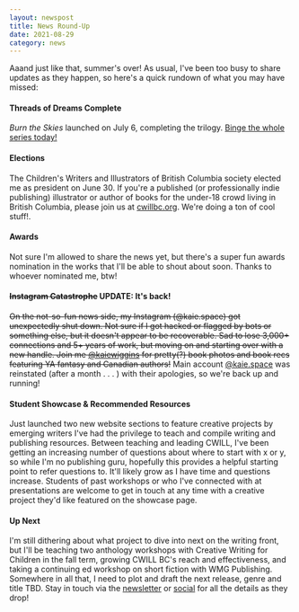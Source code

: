 ```yaml
---
layout: newspost
title: News Round-Up
date: 2021-08-29
category: news
---
```


Aaand just like that, summer's over! As usual, I've been too busy to share updates as they happen, so here's a quick rundown of what you may have missed:

#### Threads of Dreams Complete

*Burn the Skies* launched on July 6, completing the trilogy. [Binge the whole series today!](https://books2read.com/blindtheeyes)

#### Elections

The Children's Writers and Illustrators of British Columbia society elected me as president on June 30. If you're a published (or professionally indie publishing) illustrator or author of books for the under-18 crowd living in British Columbia, please join us at [cwillbc.org](https://cwillbc.org). We're doing a ton of cool stuff!.

#### Awards

Not sure I'm allowed to share the news yet, but there's a super fun awards nomination in the works that I'll be able to shout about soon. Thanks to whoever nominated me, btw!

#### ~~Instagram Catastrophe~~ UPDATE: It's back!

~~On the not-so-fun news side, my Instagram (@kaie.space) got unexpectedly shut down. Not sure if I got hacked or flagged by bots or something else, but it doesn't appear to be recoverable. Sad to lose 3,000+ connections and 5+ years of work, but moving on and starting over with a new handle. Join me [@kaiewiggins](https://instagram.com/kaiewiggins) for pretty(?) book photos and book recs featuring YA fantasy and Canadian authors!~~ Main account [@kaie.space](https://instagram.com/kaie.space) was reinstated (after a month . . . ) with their apologies, so we're back up and running!

#### Student Showcase & Recommended Resources

Just launched two new website sections to feature creative projects by emerging writers I've had the privilege to teach and compile writing and publishing resources. Between teaching and leading CWILL, I've been getting an increasing number of questions about where to start with x or y, so while I'm no publishing guru, hopefully this provides a helpful starting point to refer questions to. It'll likely grow as I have time and questions increase. Students of past workshops or who I've connected with at presentations are welcome to get in touch at any time with a creative project they'd like featured on the showcase page.

#### Up Next

I'm still dithering about what project to dive into next on the writing front, but I'll be teaching two anthology workshops with Creative Writing for Children in the fall term, growing CWILL BC's reach and effectiveness, and taking a continuing ed workshop on short fiction with WMG Publishing. Somewhere in all that, I need to plot and draft the next release, genre and title TBD. Stay in touch via the [newsletter](https://space.us16.list-manage.com/subscribe/post?u=5d9ccc35d544fcc85135fb8ae&id=1839d5c802) or [social](https://twitter.com/kaiespace) for all the details as they drop!
